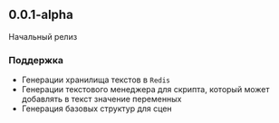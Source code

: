 ## 0.0.1-alpha

Начальный релиз

### Поддержка

* Генерации хранилища текстов в `Redis`
* Генерации текстового менеджера для скрипта, который может добавлять в текст значение переменных
* Генерация базовых структур для сцен
